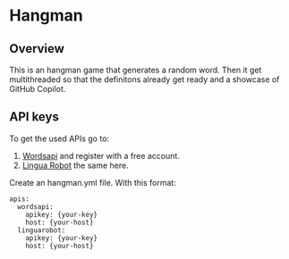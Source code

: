 # Hangman
## Overview
This is an hangman game that generates a random word. Then it get multithreaded so that the definitons already get ready and a showcase of GitHub Copilot.
## API keys
To get the used APIs go to: 
1. [Wordsapi](https://rapidapi.com/dpventures/api/wordsapi/) and register with a free account.
2. [Lingua Robot](https://rapidapi.com/rokish/api/lingua-robot/) the same here.

Create an hangman.yml file. With this format:
```
apis:
  wordsapi:
    apikey: {your-key}
    host: {your-host}
  linguarobot:
    apikey: {your-key}
    host: {your-host}
```
